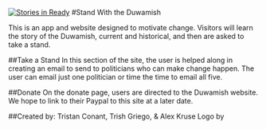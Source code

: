 [![Stories in Ready](https://badge.waffle.io/trishthedish/duwamishapp.png?label=ready&title=Ready)](https://waffle.io/trishthedish/duwamishapp)
#Stand With the Duwamish

This is an app and website designed to motivate change. Visitors will learn the story of the Duwamish, current and historical, and then are asked to take a stand.

##Take a Stand
In this section of the site, the user is helped along in creating an email to send to politicians who can make change happen. The user can email just one politician or time the time to email all five.

##Donate
On the donate page, users are directed to the Duwamish website. We hope to link to their Paypal to this site at a later date.

##Created by:
Tristan Conant, Trish Griego, & Alex Kruse
Logo by
